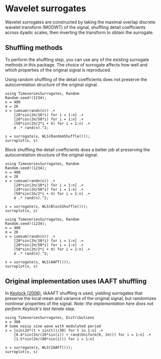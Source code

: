 # Wavelet surrogates

Wavelet surrogates are constructed by taking the maximal overlap 
discrete wavelet transform (MODWT) of the signal, shuffling detail 
coefficients across dyadic scales, then inverting the transform to 
obtain the surrogate. 

## Shuffling methods

To perform the shuffling step, you can use any of the existing surrogate 
methods in this package. The choice of surrogate affects how well and 
which properties of the original signal is reproduced.

Using random shuffling of the detail coefficients does not preserve the 
autocorrelation structure of the original signal. 

```@example 
using TimeseriesSurrogates, Random
Random.seed!(1234);
n = 400
σ = 20
x = cumsum(randn(n)) .+ 
    [20*sin(2π/10*i) for i = 1:n] .+ 
    [20*cos(2π/50*i) for i = 1:n] .+
    [50*sin(2π/2*i + π) for i = 1:n] .+ 
    σ .* rand(n).^2;

s = surrogate(x, WLS(RandomShuffle()));
surroplot(x, s)
```


Block shuffling the detail coefficients does a better job at preserving 
the autocorrelation structure of the original signal.

```@example 
using TimeseriesSurrogates, Random
Random.seed!(1234);
n = 400
σ = 20
x = cumsum(randn(n)) .+ 
    [20*sin(2π/10*i) for i = 1:n] .+ 
    [20*cos(2π/50*i) for i = 1:n] .+
    [50*sin(2π/2*i + π) for i = 1:n] .+ 
    σ .* rand(n).^2;

s = surrogate(x, WLS(BlockShuffle()));
surroplot(x, s)
```

```@example
using TimeseriesSurrogates, Random
Random.seed!(1234);
n = 400
σ = 20
x = cumsum(randn(n)) .+ 
    [20*sin(2π/10*i) for i = 1:n] .+ 
    [20*cos(2π/50*i) for i = 1:n] .+
    [50*sin(2π/2*i + π) for i = 1:n] .+ 
    σ .* rand(n).^2;

s = surrogate(x, WLS(AAFT()));
surroplot(x, s)
```

## Original implementation uses IAAFT shuffling

In [Keylock (2006)](https://journals.aps.org/pre/abstract/10.1103/PhysRevE.73.036707), 
IAAAFT shuffling is used, yielding surrogates that preserve the local mean and 
variance of the original signal, but randomizes nonlinear properties of the signal.
*Note: the implementation here does not perform Keylock's last iterate step.*

```@example
using TimeseriesSurrogates, Distributions
n = 300
# Some noisy sine wave with modulated period
x = [sin(2π*(t + sin(t))/30) for t in 1:n] .+
    [0.4*sin(2π/(20*sin(i)) + rand(Uniform(0, 2π))) for i = 1:n] .+
    [1.5*sin(2π/(80*sin(i))) for i = 1:n]

s = surrogate(x, WLS(IAAFT()));
surroplot(x, s)
```



